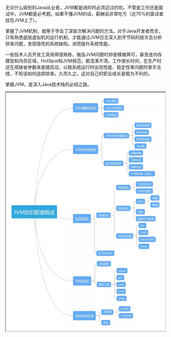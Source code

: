 无论什么级别的Java从业者，JVM都是进阶时必须迈过的坎。不管是工作还是面试中，JVM都是必考题。如果不懂JVM的话，薪酬会非常吃亏（近70%的面试者挂在JVM上了）。


掌握了JVM机制，就等于学会了深层次解决问题的方法。对于Java开发者而言，只有熟悉底层虚拟机的运行机制，才能通过JVM日志深入到字节码的层次去分析排查问题，发现隐性的系统缺陷，进而提升系统性能。


一些技术人员开发工具用得很熟练，触及JVM问题时却是模棱两可，甚至连内存模型和内存区域，HotSpot和JVM规范，都混淆不清。工作很长时间，在生产时还在用缺省参数来直接启动，以致系统运行时出现性能、稳定性等问题时束手无措，不知该如何追踪排查。久而久之，这对自己的职业成长是极为不利的。


掌握JVM，是深入Java技术栈的必经之路。

![jv.png](./pictures/HsJXU8S4oVtCTM7.png)